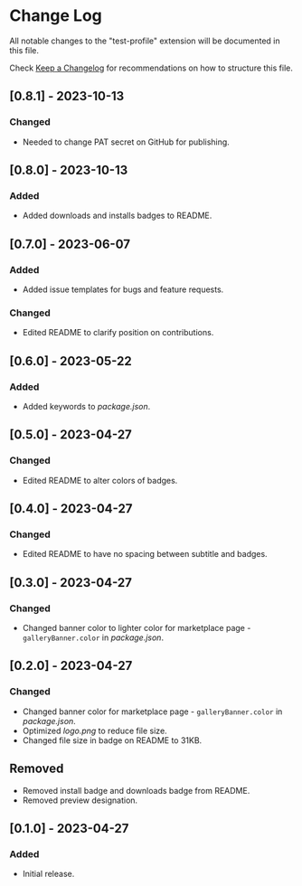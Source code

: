 # Change Log

All notable changes to the "test-profile" extension will be documented in this file.

Check [Keep a Changelog](http://keepachangelog.com/) for recommendations on how to structure this file.

## [0.8.1] - 2023-10-13

### Changed

- Needed to change PAT secret on GitHub for publishing.

## [0.8.0] - 2023-10-13

### Added

- Added downloads and installs badges to README.

## [0.7.0] - 2023-06-07

### Added

- Added issue templates for bugs and feature requests.

### Changed

- Edited README to clarify position on contributions.

## [0.6.0] - 2023-05-22

### Added

- Added keywords to *package.json*.

## [0.5.0] - 2023-04-27

### Changed

- Edited README to alter colors of badges.

## [0.4.0] - 2023-04-27

### Changed

- Edited README to have no spacing between subtitle and badges.

## [0.3.0] - 2023-04-27

### Changed

- Changed banner color to lighter color for marketplace page - `galleryBanner.color` in *package.json*.

## [0.2.0] - 2023-04-27

### Changed

- Changed banner color for marketplace page - `galleryBanner.color` in *package.json*.
- Optimized *logo.png* to reduce file size.
- Changed file size in badge on README to 31KB.

## Removed

- Removed install badge and downloads badge from README.
- Removed preview designation.

## [0.1.0] - 2023-04-27

### Added

- Initial release.
